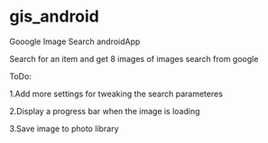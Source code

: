 gis_android
===========

Gooogle Image Search androidApp

Search for an item and get 8 images of images search from google


ToDo:

1.Add more settings for tweaking the search parameteres

2.Display a progress bar when the image is loading

3.Save image to photo library
